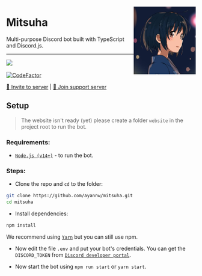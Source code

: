 <img
    height="180px"
    src="media/image.png"
    align="right"
/>

# Mitsuha

Multi-purpose Discord bot built with TypeScript and Discord.js.

<hr />

![](http://ForTheBadge.com/images/badges/built-with-love.svg)

[![CodeFactor](https://www.codefactor.io/repository/github/ayannw/mitsuha-snapshot/badge?s=3449186732519de7c046c33d7d75ad918a7b68f4)](https://www.codefactor.io/repository/github/ayannw/mitsuha-snapshot)

<a href="https://discord.com/oauth2/authorize?client_id=749640517549293729&amp;permissions=205323366&amp;scope=bot">🔗 Invite to server</a> |
<a href="https://discord.gg/6Pwak89TTg">🔗 Join support server</a></p>

## Setup

> The website isn't ready (yet) please create a folder `website` in the project root to run the bot.

### Requirements:

-   [`Node.js (v14+)`](https://nodejs.org/ 'Node.js') - to run the bot.

### Steps:

-   Clone the repo and `cd` to the folder:

```sh
git clone https://github.com/ayannw/mitsuha.git
cd mitsuha
```

-   Install dependencies:

```sh
npm install
```

We recommend using [`Yarn`](http://yarnpkg.com/ 'Yarn') but you can still use npm.

-   Now edit the file `.env` and put your bot's credentials. You can get the `DISCORD_TOKEN` from [`Discord developer portal`](https://discord.com/developers/ 'Discord developer portal').

-   Now start the bot using `npm run start` or `yarn start`.
    <!-- Did not work ? Make sure you have used right credentials and try again. If it still doesn't work, please [open an issue](https://github.com/ayannw/mitsuha/issues/new 'create a new issue').-->

<!--4th rewrite-->
